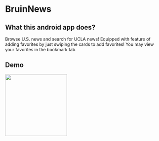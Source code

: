 # BruinNews
## What this android app does?
Browse U.S. news and search for UCLA news! Equipped with feature of adding favorites by just swiping the cards to add favorites! You may view your favorites in the bookmark tab.

## Demo
<img src="bruinnews_demo.gif" width="200">
